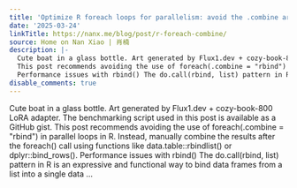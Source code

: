 ```yaml
---
title: 'Optimize R foreach loops for parallelism: avoid the .combine argument'
date: '2025-03-24'
linkTitle: https://nanx.me/blog/post/r-foreach-combine/
source: Home on Nan Xiao | 肖楠
description: |-
  Cute boat in a glass bottle. Art generated by Flux1.dev + cozy-book-800 LoRA adapter. The benchmarking script used in this post is available as a GitHub gist.
  This post recommends avoiding the use of foreach(.combine = "rbind") in parallel loops in R. Instead, manually combine the results after the foreach() call using functions like data.table::rbindlist() or dplyr::bind_rows().
  Performance issues with rbind() The do.call(rbind, list) pattern in R is an expressive and functional way to bind data frames from a list into a single data ...
disable_comments: true
---
```

Cute boat in a glass bottle. Art generated by Flux1.dev + cozy-book-800 LoRA adapter. The benchmarking script used in this post is available as a GitHub gist.
This post recommends avoiding the use of foreach(.combine = "rbind") in parallel loops in R. Instead, manually combine the results after the foreach() call using functions like data.table::rbindlist() or dplyr::bind_rows().
Performance issues with rbind() The do.call(rbind, list) pattern in R is an expressive and functional way to bind data frames from a list into a single data ...